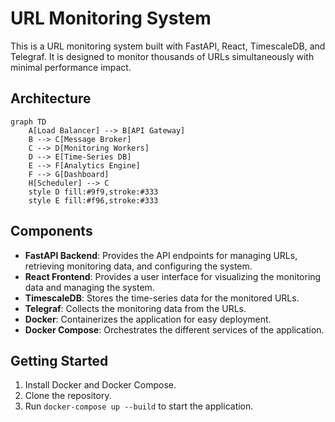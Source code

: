 # URL Monitoring System

This is a URL monitoring system built with FastAPI, React, TimescaleDB, and Telegraf. It is designed to monitor thousands of URLs simultaneously with minimal performance impact.

## Architecture

```mermaid
graph TD
    A[Load Balancer] --> B[API Gateway]
    B --> C[Message Broker]
    C --> D[Monitoring Workers]
    D --> E[Time-Series DB]
    E --> F[Analytics Engine]
    F --> G[Dashboard]
    H[Scheduler] --> C
    style D fill:#9f9,stroke:#333
    style E fill:#f96,stroke:#333
```

## Components

*   **FastAPI Backend**: Provides the API endpoints for managing URLs, retrieving monitoring data, and configuring the system.
*   **React Frontend**: Provides a user interface for visualizing the monitoring data and managing the system.
*   **TimescaleDB**: Stores the time-series data for the monitored URLs.
*   **Telegraf**: Collects the monitoring data from the URLs.
*   **Docker**: Containerizes the application for easy deployment.
*   **Docker Compose**: Orchestrates the different services of the application.

## Getting Started

1.  Install Docker and Docker Compose.
2.  Clone the repository.
3.  Run `docker-compose up --build` to start the application.
